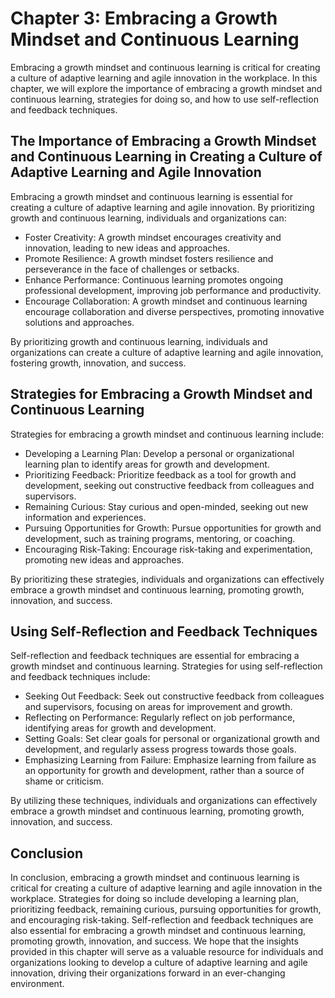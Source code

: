 Chapter 3: Embracing a Growth Mindset and Continuous Learning
=============================================================

Embracing a growth mindset and continuous learning is critical for creating a culture of adaptive learning and agile innovation in the workplace. In this chapter, we will explore the importance of embracing a growth mindset and continuous learning, strategies for doing so, and how to use self-reflection and feedback techniques.

The Importance of Embracing a Growth Mindset and Continuous Learning in Creating a Culture of Adaptive Learning and Agile Innovation
------------------------------------------------------------------------------------------------------------------------------------

Embracing a growth mindset and continuous learning is essential for creating a culture of adaptive learning and agile innovation. By prioritizing growth and continuous learning, individuals and organizations can:

* Foster Creativity: A growth mindset encourages creativity and innovation, leading to new ideas and approaches.
* Promote Resilience: A growth mindset fosters resilience and perseverance in the face of challenges or setbacks.
* Enhance Performance: Continuous learning promotes ongoing professional development, improving job performance and productivity.
* Encourage Collaboration: A growth mindset and continuous learning encourage collaboration and diverse perspectives, promoting innovative solutions and approaches.

By prioritizing growth and continuous learning, individuals and organizations can create a culture of adaptive learning and agile innovation, fostering growth, innovation, and success.

Strategies for Embracing a Growth Mindset and Continuous Learning
-----------------------------------------------------------------

Strategies for embracing a growth mindset and continuous learning include:

* Developing a Learning Plan: Develop a personal or organizational learning plan to identify areas for growth and development.
* Prioritizing Feedback: Prioritize feedback as a tool for growth and development, seeking out constructive feedback from colleagues and supervisors.
* Remaining Curious: Stay curious and open-minded, seeking out new information and experiences.
* Pursuing Opportunities for Growth: Pursue opportunities for growth and development, such as training programs, mentoring, or coaching.
* Encouraging Risk-Taking: Encourage risk-taking and experimentation, promoting new ideas and approaches.

By prioritizing these strategies, individuals and organizations can effectively embrace a growth mindset and continuous learning, promoting growth, innovation, and success.

Using Self-Reflection and Feedback Techniques
---------------------------------------------

Self-reflection and feedback techniques are essential for embracing a growth mindset and continuous learning. Strategies for using self-reflection and feedback techniques include:

* Seeking Out Feedback: Seek out constructive feedback from colleagues and supervisors, focusing on areas for improvement and growth.
* Reflecting on Performance: Regularly reflect on job performance, identifying areas for growth and development.
* Setting Goals: Set clear goals for personal or organizational growth and development, and regularly assess progress towards those goals.
* Emphasizing Learning from Failure: Emphasize learning from failure as an opportunity for growth and development, rather than a source of shame or criticism.

By utilizing these techniques, individuals and organizations can effectively embrace a growth mindset and continuous learning, promoting growth, innovation, and success.

Conclusion
----------

In conclusion, embracing a growth mindset and continuous learning is critical for creating a culture of adaptive learning and agile innovation in the workplace. Strategies for doing so include developing a learning plan, prioritizing feedback, remaining curious, pursuing opportunities for growth, and encouraging risk-taking. Self-reflection and feedback techniques are also essential for embracing a growth mindset and continuous learning, promoting growth, innovation, and success. We hope that the insights provided in this chapter will serve as a valuable resource for individuals and organizations looking to develop a culture of adaptive learning and agile innovation, driving their organizations forward in an ever-changing environment.
